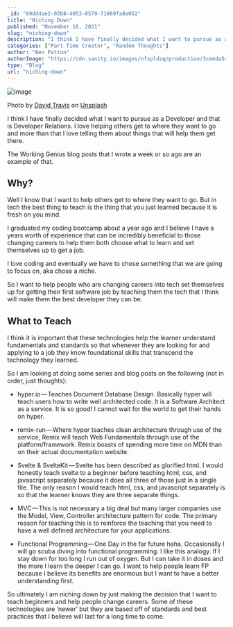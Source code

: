 ```yaml
---
_id: "69dd4ae2-03b8-4053-8579-71869fa8a052"
title: "Niching Down"
published: "November 18, 2021"
slug: "niching-down"
description: "I think I have finally decided what I want to pursue as a Developer"
categories: ["Part Time Creator", "Random Thoughts"]
author: "Ben Patton"
authorImage: "https://cdn.sanity.io/images/nfspldzq/production/3ceeda54221c7c0614ecc51f955c7be39a1da34e-512x512.jpg"
type: "Blog"
url: "niching-down"
---
```


![image](https://cdn.sanity.io/images/nfspldzq/production/850d7ccdf27ed05814c5dc1ccf678ca76b7d7a0c-1600x840.png?w=800)

Photo by [David Travis](https://unsplash.com/@dtravisphd?utm_source=medium&utm_medium=referral) on [Unsplash](https://unsplash.com?utm_source=medium&utm_medium=referral)

I think I have finally decided what I want to pursue as a Developer and that is Developer Relations. I love helping others get to where they want to go and more than that I love telling them about things that will help them get there.

The Working Genius blog posts that I wrote a week or so ago are an example of that.

## Why?

Well I know that I want to help others get to where they want to go. But in tech the best thing to teach is the thing that you just learned because it is fresh on you mind.

I graduated my coding bootcamp about a year ago and I believe I have a years worth of experience that can be incredibly beneficial to those changing careers to help them both choose what to learn and set themselves up to get a job.

I love coding and eventually we have to chose something that we are going to focus on, aka chose a niche.

So I want to help people who are changing careers into tech set themselves up for getting their first software job by teaching them the tech that I think will make them the best developer they can be.

## What to Teach

I think it is important that these technologies help the learner understand fundamentals and standards so that whenever they are looking for and applying to a job they know foundational skills that transcend the technology they learned.

So I am looking at doing some series and blog posts on the following (not in order, just thoughts):

- hyper.io — Teaches Document Database Design. Basically hyper will teach users how to write well architected code. It is a Software Architect as a service. It is so good! I cannot wait for the world to get their hands on hyper.

- remix-run — Where hyper teaches clean architecture through use of the service, Remix will teach Web Fundamentals through use of the platform/framework. Remix boasts of spending more time on MDN than on their actual documentation website.

- Svelte & SvelteKit — Svelte has been described as glorified html. I would honestly teach svelte to a beginner before teaching html, css, and javascript separately because it does all three of those just in a single file. The only reason I would teach html, css, and javascript separately is so that the learner knows they are three separate things.

- MVC — This is not necessary a big deal but many larger companies use the Model, View, Controller architecture pattern for code. The primary reason for teaching this is to reinforce the teaching that you need to have a well defined architecture for your applications.

- Functional Programming — One Day in the far future haha. Occasionally I will go scuba diving into functional programming. I like this analogy. If I stay down for too long I run out of oxygen. But I can take it in doses and the more I learn the deeper I can go. I want to help people learn FP because I believe its benefits are enormous but I want to have a better understanding first.

So ultimately I am niching down by just making the decision that I want to teach beginners and help people change careers. Some of these technologies are ‘newer’ but they are based off of standards and best practices that I believe will last for a long time to come.
